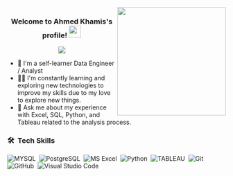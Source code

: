 
<img width="250" align="right" src="https://c.tenor.com/_DOBjnGspYAAAAAM/code-coding.gif">

<h3 align="center">
  Welcome to Ahmed Khamis's profile!
  <img src="https://media.giphy.com/media/hvRJCLFzcasrR4ia7z/giphy.gif" width="28">
</h3>

<!-- Typing SVG by DenverCoder1 - https://github.com/DenverCoder1/readme-typing-svg -->
<p align="center">
  <a href="https://github.com/DenverCoder1/readme-typing-svg"><img src="https://readme-typing-svg.herokuapp.com/?lines=Passionate%20Data%20Engineer%20;Always%20learning%20new%20things&font=Fira%20Code&center=true&width=440&height=45&color=f75c7e&vCenter=true&size=22"></a>
</p> 

- 🏢 I'm a self-learner Data Engineer / Analyst
- 👨‍💻  I'm constantly learning and exploring new technologies to improve my skills due to my love to explore new things.
- 💬 Ask me about my experience with Excel, SQL,  Python, and Tableau related to the analysis process.





### 🛠 &nbsp;Tech Skills
![MYSQL](https://img.shields.io/badge/-MYSQL%20-05122A?style=flat&logo=MYSQL)&nbsp;
![PostgreSQL](https://img.shields.io/badge/-PostgreSQL%20-05122A?style=flat&logo=PostgreSQL)&nbsp;
![MS Excel](https://img.shields.io/badge/-Excel%20-05122A?style=flat&logo=Excel)&nbsp;
![Python](https://img.shields.io/badge/-Python%20-05122A?style=flat&logo=python)&nbsp;
![TABLEAU](https://img.shields.io/badge/-tableau%20-05122A?style=flat&logo=tableau)&nbsp;
![Git](https://img.shields.io/badge/-Git-05122A?style=flat&logo=git)&nbsp;
![GitHub](https://img.shields.io/badge/-GitHub-05122A?style=flat&logo=github)&nbsp;
![Visual Studio Code](https://img.shields.io/badge/-Visual%20Studio%20Code-05122A?style=flat&logo=visual-studio-code&logoColor=007ACC)&nbsp;





